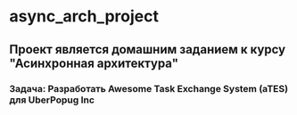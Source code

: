 # async_arch_project

## Проект является домашним заданием к курсу "Асинхронная архитектура"

### Задача: Разработать Awesome Task Exchange System (aTES) для UberPopug Inc

